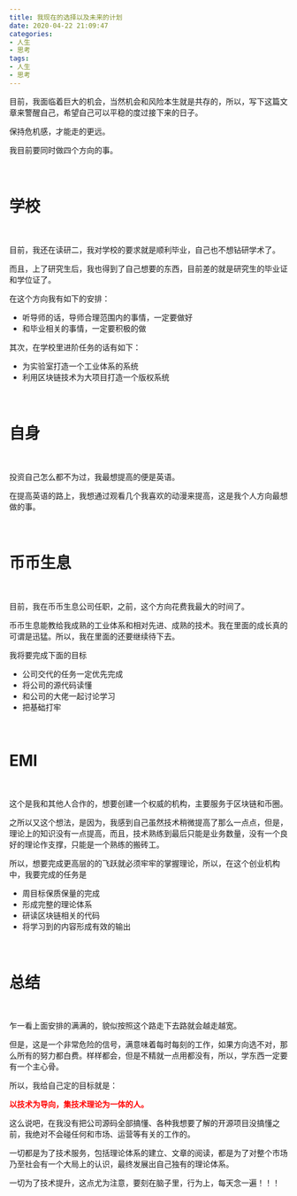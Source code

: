```yaml
---
title: 我现在的选择以及未来的计划
date: 2020-04-22 21:09:47
categories:
- 人生
- 思考
tags:
- 人生
- 思考
---
```

目前，我面临着巨大的机会，当然机会和风险本生就是共存的，所以，写下这篇文章来警醒自己，希望自己可以平稳的度过接下来的日子。

保持危机感，才能走的更远。

<!-- more -->

我目前要同时做四个方向的事。

<br/>

# 学校

<br/>

目前，我还在读研二，我对学校的要求就是顺利毕业，自己也不想钻研学术了。

而且，上了研究生后，我也得到了自己想要的东西，目前差的就是研究生的毕业证和学位证了。

在这个方向我有如下的安排：

- 听导师的话，导师合理范围内的事情，一定要做好
- 和毕业相关的事情，一定要积极的做

其次，在学校里进阶任务的话有如下：

- 为实验室打造一个工业体系的系统
- 利用区块链技术为大项目打造一个版权系统

<br/>

# 自身

<br/>

投资自己怎么都不为过，我最想提高的便是英语。

在提高英语的路上，我想通过观看几个我喜欢的动漫来提高，这是我个人方向最想做的事。

<br/>

# 币币生息

<br/>

目前，我在币币生息公司任职，之前，这个方向花费我最大的时间了。

币币生息能教给我成熟的工业体系和相对先进、成熟的技术。我在里面的成长真的可谓是迅猛。所以，我在里面的还要继续待下去。

我将要完成下面的目标

- 公司交代的任务一定优先完成
- 将公司的源代码读懂
- 和公司的大佬一起讨论学习
- 把基础打牢

<br/>

# EMI

<br/>

这个是我和其他人合作的，想要创建一个权威的机构，主要服务于区块链和币圈。

之所以又这个想法，是因为，我感到自己虽然技术稍微提高了那么一点点，但是，理论上的知识没有一点提高，而且，技术熟练到最后只能是业务数量，没有一个良好的理论作支撑，只能是一个熟练的搬砖工。

所以，想要完成更高层的的飞跃就必须牢牢的掌握理论，所以，在这个创业机构中，我要完成的任务是

- 周目标保质保量的完成
- 形成完整的理论体系
- 研读区块链相关的代码
- 将学习到的内容形成有效的输出

<br/>

# 总结

<br/>

乍一看上面安排的满满的，貌似按照这个路走下去路就会越走越宽。

但是，这是一个非常危险的信号，满意味着每时每刻的工作，如果方向选不对，那么所有的努力都白费。样样都会，但是不精就一点用都没有，所以，学东西一定要有一个主心骨。

所以，我给自己定的目标就是：

<b style="color: red">以技术为导向，集技术理论为一体的人。</b>

这么说吧，在我没有把公司源码全部搞懂、各种我想要了解的开源项目没搞懂之前，我绝对不会碰任何和市场、运营等有关的工作的。

一切都是为了技术服务，包括理论体系的建立、文章的阅读，都是为了对整个市场乃至社会有一个大局上的认识，最终发展出自己独有的理论体系。

一切为了技术提升，这点尤为注意，要刻在脑子里，行为上，每天念一遍！！！
